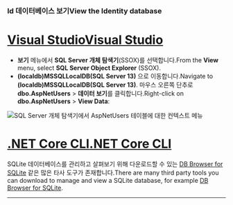### <a name="view-the-identity-database"></a><span data-ttu-id="c0fee-101">Id 데이터베이스 보기</span><span class="sxs-lookup"><span data-stu-id="c0fee-101">View the Identity database</span></span>

# <a name="visual-studiotabvisual-studio"></a>[<span data-ttu-id="c0fee-102">Visual Studio</span><span class="sxs-lookup"><span data-stu-id="c0fee-102">Visual Studio</span></span>](#tab/visual-studio) 

* <span data-ttu-id="c0fee-103">**보기** 메뉴에서 **SQL Server 개체 탐색기**(SSOX)를 선택합니다.</span><span class="sxs-lookup"><span data-stu-id="c0fee-103">From the **View** menu, select **SQL Server Object Explorer** (SSOX).</span></span>
* <span data-ttu-id="c0fee-104">**(localdb)MSSQLLocalDB(SQL Server 13)** 으로 이동합니다.</span><span class="sxs-lookup"><span data-stu-id="c0fee-104">Navigate to **(localdb)MSSQLLocalDB(SQL Server 13)**.</span></span> <span data-ttu-id="c0fee-105">마우스 오른쪽 단추로 **dbo.AspNetUsers**  >  **데이터 보기**를 클릭합니다.</span><span class="sxs-lookup"><span data-stu-id="c0fee-105">Right-click on **dbo.AspNetUsers** > **View Data**:</span></span>

![SQL Server 개체 탐색기에서 AspNetUsers 테이블에 대한 컨텍스트 메뉴](~/security/authentication/accconfirm/_static/ssox.png)

# <a name="net-core-clitabnetcore-cli"></a>[<span data-ttu-id="c0fee-107">.NET Core CLI</span><span class="sxs-lookup"><span data-stu-id="c0fee-107">.NET Core CLI</span></span>](#tab/netcore-cli)

<span data-ttu-id="c0fee-108">SQLite 데이터베이스를 관리하고 살펴보기 위해 다운로드할 수 있는 [DB Browser for SQLite](https://sqlitebrowser.org/) 같은 많은 타사 도구가 존재합니다.</span><span class="sxs-lookup"><span data-stu-id="c0fee-108">There are many third party tools you can download to manage and view a SQLite database, for example [DB Browser for SQLite](https://sqlitebrowser.org/).</span></span>

---